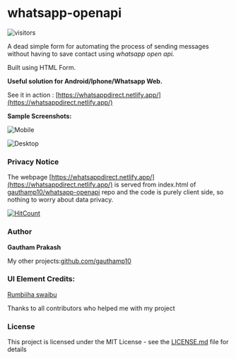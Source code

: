 # whatsapp-openapi

![visitors](https://visitor-badge.glitch.me/badge?page_id=gauthamp10.whatsapp-openapi)

A dead simple form for automating the process of sending messages without having to save contact using *whatsapp open api.*

Built using HTML Form.

**Useful solution for Android/Iphone/Whatsapp Web.**

See it in action : [https://whatsappdirect.netlify.app/](https://whatsappdirect.netlify.app/)

**Sample Screenshots:**

![Mobile](https://imgur.com/DH2UZN9.png)

![Desktop](https://imgur.com/yrn1HL9.png)

### Privacy Notice
 The webpage [https://whatsappdirect.netlify.app/](https://whatsappdirect.netlify.app/) is served from index.html of [gauthamp10/whatsapp-openapi](https://github.com/gauthamp10/whatsapp-openapi) repo and the code is purely client side, so nothing to worry about data privacy.

[![HitCount](http://hits.dwyl.com/gauthamp10/whatsapp-openapi.svg)](http://hits.dwyl.com/gauthamp10/whatsapp-openapi)

### Author

 **Gautham Prakash**
 
 My other projects:[github.com/gauthamp10](https://gauthamp10.github.io/)
 
### UI Element Credits: 
[Rumbiiha swaibu](https://codepen.io/swaibu)
 
 Thanks to all contributors who helped me with my project

### License

This project is licensed under the MIT License - see the [LICENSE.md](LICENSE.md) file for details
